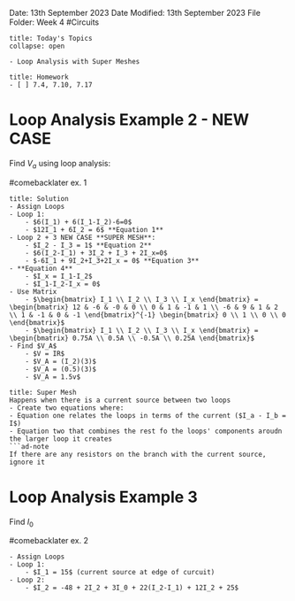 Date: 13th September 2023
Date Modified: 13th September 2023
File Folder: Week 4
#Circuits

```ad-abstract
title: Today's Topics
collapse: open

- Loop Analysis with Super Meshes

```

```ad-note
title: Homework
- [ ] 7.4, 7.10, 7.17
```

# Loop Analysis Example 2 - NEW CASE

Find $V_a$ using loop analysis:

#comebacklater ex. 1

```ad-check
title: Solution
- Assign Loops
- Loop 1:
	- $6(I_1) + 6(I_1-I_2)-6=0$
	- $12I_1 + 6I_2 = 6$ **Equation 1**
- Loop 2 + 3 NEW CASE **SUPER MESH**:
	- $I_2 - I_3 = 1$ **Equation 2**
	- $6(I_2-I_1) + 3I_2 + I_3 + 2I_x=0$
	- $-6I_1 + 9I_2+I_3+2I_x = 0$ **Equation 3**
- **Equation 4**
	- $I_x = I_1-I_2$
	- $I_1-I_2-I_x = 0$
- Use Matrix
	- $\begin{bmatrix} I_1 \\ I_2 \\ I_3 \\ I_x \end{bmatrix} = \begin{bmatrix} 12 & -6 & -0 & 0 \\ 0 & 1 & -1 & 1 \\ -6 & 9 & 1 & 2 \\ 1 & -1 & 0 & -1 \end{bmatrix}^{-1} \begin{bmatrix} 0 \\ 1 \\ 0 \\ 0 \end{bmatrix}$
	- $\begin{bmatrix} I_1 \\ I_2 \\ I_3 \\ I_x \end{bmatrix} = \begin{bmatrix} 0.75A \\ 0.5A \\ -0.5A \\ 0.25A \end{bmatrix}$
- Find $V_A$
	- $V = IR$
	- $V_A = (I_2)(3)$
	- $V_A = (0.5)(3)$
	- $V_A = 1.5v$
```


```ad-important
title: Super Mesh
Happens when there is a current source between two loops
- Create two equations where:
- Equation one relates the loops in terms of the current ($I_a - I_b = I$)
- Equation two that combines the rest fo the loops' components aroudn the larger loop it creates
```ad-note
If there are any resistors on the branch with the current source, ignore it
```

# Loop Analysis Example 3

Find $I_0$

#comebacklater ex. 2

```ad-check
- Assign Loops
- Loop 1:
	- $I_1 = 15$ (current source at edge of curcuit)
- Loop 2:
	- $I_2 = -48 + 2I_2 + 3I_0 + 22(I_2-I_1) + 12I_2 + 25$
```

